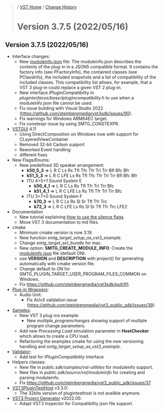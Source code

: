 >/ [VST Home](../) / [Change History](./Index.md)
>
># Version 3.7.5 (2022/05/16)

## Version 3.7.5 (2022/05/16)

- Interface changes:
  - New [moduleinfo.json](../Technical+Documentation/VST+Module+Architecture/ModuleInfo-JSON.md) file: The moduleinfo.json describes the contents of the plug-in in a JSON5 compatible format. It contains the factory info (see PFactoryInfo), the contained classes (see PClassInfo), the included snapshots and a list of compatibility of the included classes. This compatibility list allows, for example, that a VST 3 plug-in could replace a given VST 2 plug-in.
  - New interface *IPluginCompatibility* in *pluginterfaces/base/iplugincompatibility.h* to use when a moduleinfo.json file cannot be used.
  - Fix issue building with Visual Studio 2022 (https://github.com/steinbergmedia/vst3sdk/issues/90).
  - Fix warnings for Windows ARM64EC target.
  - Fix constexpr issue by using SMTG_CONSTEXPR.
- [VSTGUI](../What+is+the+VST+3+SDK/VSTGUI.md) 4.11
  - Using DirectComposition on Windows now with support for CLayeredViewContainer
  - Removed 32-bit Carbon support
  - Reworked Event handling
  - different fixes
- New Flags/Enums:
  - New predefined 3D speaker arrangement:
    - **k50_5_3** => L R C Ls Rs Tfl Tfc Tfr Trl Trr Bfl Bfc Bfr
    - **k51_5_3** => L R C LFE Ls Rs Tfl Tfc Tfr Trl Trr Bfl Bfc Bfr
    - ITU 4+5+1 Sound System E
      - **k50_4_1** => L R C Ls Rs Tfl Tfr Trl Trr Bfc
      - **k51_4_1** => L R C LFE Ls Rs Tfl Tfr Trl Trr Bfc
    - ITU 3+7+0 Sound System F
      - **k70_3** => L R C Ls Rs Sl Sr Tfl Tfr Trc
      - **k72_3** => L R C LFE Ls Rs Sl Sr Tfl Tfr Trc LFE2
- Documentation
  - New tutorial explaining [How to use the silence flags](../Tutorials/how+to+use+the+silence+flags.md).
  - Move VST 3 documentation to md files.
- cmake
  - Minimum cmake version is now 3.19.
  - New function *smtg_target_setup_as_vst3_example*.
  - Change *smtg_target_set_bundle* for mac.
  - New option: **SMTG_CREATE_MODULE_INFO**: Create the [moduleinfo.json](../Technical+Documentation/VST+Module+Architecture/ModuleInfo-JSON.md) file (default ON).
  - use **VERSION** and **DESCRIPTION** with project() for generating automatically with cmake version file.
  - Change default to ON for SMTG_PLUGIN_TARGET_USER_PROGRAM_FILES_COMMON on Windows.
  - Fix https://github.com/steinbergmedia/vst3sdk/pull/91.
- [Plug-in Wrappers](../What+is+the+VST+3+SDK/Wrappers/Index.md):
  - Audio Unit:
    - Fix AUv3 validation issue (https://github.com/steinbergmedia/vst3_public_sdk/issues/39).
- [Samples](../What+is+the+VST+3+SDK/Plug-in+Examples.md):
  - New VST 3 plug-ins example:
    - New *multiple_programchanges* showing support of multiple program change parameters.
  - Add new *Processing Load* simulation parameter in **HostChecker** which allows to create a CPU load.
  - Refactoring the examples cmake for using the new versioning handling and *smtg_target_setup_as_vst3_example*.
- [Validator](../What+is+the+VST+3+SDK/Index.md#validator-command-line):
  - Add test for *IPluginCompatibility* interface
- Helpers classes:
  - New file in *public.sdk/samples/vst-utilities* for moduleinfo support.
  - New files in *public.sdk/source/vst/moduleinfo* for creating and parsing moduleinfo.
  - Fix https://github.com/steinbergmedia/vst3_public_sdk/issues/37
- [VST3PluginTestHost](../What+is+the+VST+3+SDK/Plug-in+Test+Host.md) v3.3.0:
  - The 32bits version of plugintesthost is not availble anymore.
- [VST3 Project Generator](../What+is+the+VST+3+SDK/Project+Generator.md) v2022.05:
  - Adapt VST3 Inspector for Compatibility json file support.
